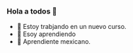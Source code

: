 ### Hola a todos 👋
- 🔭 Estoy trabjando en un nuevo curso.
- 🌱 Esoy aprendiendo
- 👯 Aprendiente mexicano.
